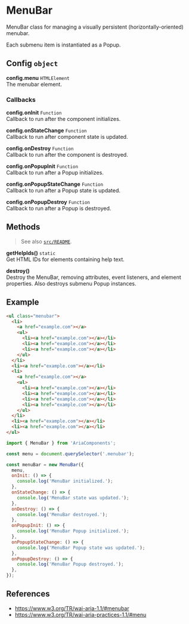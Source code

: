 MenuBar
=======

MenuBar class for managing a visually persistent (horizontally-oriented) menubar.

Each submenu item is instantiated as a Popup.

## Config `object`

**config.menu** `HTMLElement`  
The menubar element.

### Callbacks

**config.onInit** `Function`  
Callback to run after the component initializes.

**config.onStateChange** `Function`  
Callback to run after component state is updated.

**config.onDestroy** `Function`  
Callback to run after the component is destroyed.

**config.onPopupInit** `Function`  
Callback to run after a Popup initializes.

**config.onPopupStateChange** `Function`  
Callback to run after a Popup state is updated.

**config.onPopupDestroy** `Function`  
Callback to run after a Popup is destroyed.

## Methods

> See also [`src/README`](../).

**getHelpIds()** `static`  
Get HTML IDs for elements containing help text.

**destroy()**  
Destroy the MenuBar, removing attributes, event listeners, and element 
properties. Also destroys submenu Popup instances.

## Example

```html
<ul class="menubar">
  <li>
    <a href="example.com"></a>
    <ul>
      <li><a href="example.com"></a></li>
      <li><a href="example.com"></a></li>
      <li><a href="example.com"></a></li>
    </ul>
  </li>
  <li><a href="example.com"></a></li>
  <li>
    <a href="example.com"></a>
    <ul>
      <li><a href="example.com"></a></li>
      <li><a href="example.com"></a></li>
      <li><a href="example.com"></a></li>
      <li><a href="example.com"></a></li>
    </ul>
  </li>
  <li><a href="example.com"></a></li>
  <li><a href="example.com"></a></li>
</ul>
```

```javascript
import { MenuBar } from 'AriaComponents';

const menu = document.querySelector('.menubar');

const menuBar = new MenuBar({
  menu,
  onInit: () => {
    console.log('MenuBar initialized.');
  },
  onStateChange: () => {
    console.log('MenuBar state was updated.');
  },
  onDestroy: () => {
    console.log('MenuBar destroyed.');
  },
  onPopupInit: () => {
    console.log('MenuBar Popup initialized.');
  },
  onPopupStateChange: () => {
    console.log('MenuBar Popup state was updated.');
  },
  onPopupDestroy: () => {
    console.log('MenuBar Popup destroyed.');
  },
});
```

## References

- https://www.w3.org/TR/wai-aria-1.1/#menubar
- https://www.w3.org/TR/wai-aria-practices-1.1/#menu
